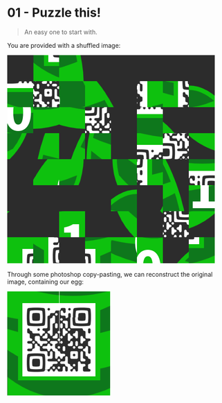 # 01 - Puzzle this!
> An easy one to start with.

You are provided with a shuffled image:

![shuffled image](egg01_shuffled.png)

Through some photoshop copy-pasting, we can reconstruct the original image, containing our egg:

![unsuffled image](egg01.png)
